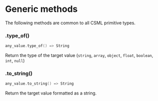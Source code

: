 # Generic methods

The following methods are common to all CSML primitive types.

### .type\_of\(\)

```cpp
any_value.type_of() => String
```

Return the type of the target value \(`string`, `array`, `object`, `float`, `boolean`, `int`, `null`\)

### .to\_string\(\)

```cpp
any_value.to_string() => String
```

Return the target value formatted as a string.

